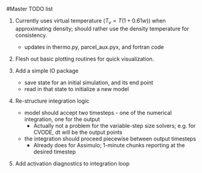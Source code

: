 #Master TODO list

1. Currently uses virtual temperature ($T_v = T(1 + 0.61w)$) when approximating density; should rather use the density temperature for consistency.
    - updates in thermo.py, parcel_aux.pyx, and fortran code 

2. Flesh out basic plotting routines for quick visualization.

3. Add a simple IO package
    - save state for an initial simulation, and its end point
    - read in that state to initialize a new model

4. Re-structure integration logic
    - model should accept two timesteps - one of the numerical integration, one for the output
        + Actually not a problem for the variable-step size solvers; e.g. for CVODE, dt will be the output points
    - the integration should proceed piecewise between output timesteps
        + Already does for Assimulo; 1-minute chunks reporting at the desired timestep
        
5. Add activation diagnostics to integration loop